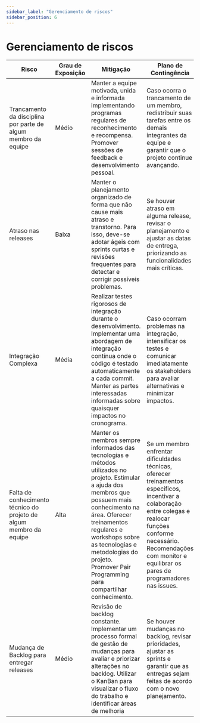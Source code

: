 ```yaml
---
sidebar_label: "Gerenciamento de riscos"
sidebar_position: 6
---
```


# Gerenciamento de riscos


| **Risco** | **Grau de Exposição** | **Mitigação** | **Plano de Contingência** |
|-----------|------------------------|---------------|-----------------------------|
| Trancamento da disciplina por parte de algum membro da equipe | Médio | Manter a equipe motivada, unida e informada implementando programas regulares de reconhecimento e recompensa. Promover sessões de feedback e desenvolvimento pessoal. | Caso ocorra o trancamento de um membro, redistribuir suas tarefas entre os demais integrantes da equipe e garantir que o projeto continue avançando. |
| Atraso nas releases | Baixa | Manter o planejamento organizado de forma que não cause mais atraso e transtorno. Para isso, deve-se adotar ágeis com sprints curtas e revisões frequentes para detectar e corrigir possíveis problemas. | Se houver atraso em alguma release, revisar o planejamento e ajustar as datas de entrega, priorizando as funcionalidades mais críticas. |
| Integração Complexa | Média | Realizar testes rigorosos de integração durante o desenvolvimento. Implementar uma abordagem de integração contínua onde o código é testado automaticamente a cada commit. Manter as partes interessadas informadas sobre quaisquer impactos no cronograma. | Caso ocorram problemas na integração, intensificar os testes e comunicar imediatamente os stakeholders para avaliar alternativas e minimizar impactos. |
| Falta de conhecimento técnico do projeto de algum membro da equipe | Alta | Manter os membros sempre informados das tecnologias e métodos utilizados no projeto. Estimular a ajuda dos membros que possuem mais conhecimento na área. Oferecer treinamentos regulares e workshops sobre as tecnologias e metodologias do projeto. Promover Pair Programming para compartilhar conhecimento. | Se um membro enfrentar dificuldades técnicas, oferecer treinamentos específicos, incentivar a colaboração entre colegas e realocar funções conforme necessário. Recomendações	 com monitor e equilibrar os pares de programadores nas issues. |
| Mudança de Backlog para entregar releases | Médio | Revisão 	de	backlog constante. Implementar um processo formal de gestão de mudanças para avaliar e priorizar alterações no backlog. Utilizar o KanBan para visualizar o fluxo do trabalho e identificar áreas de melhoria | Se houver mudanças no backlog, revisar prioridades, ajustar as sprints e garantir que as entregas sejam feitas de acordo com o novo planejamento. |